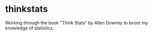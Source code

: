 # thinkstats
Working through the book "Think Stats" by Allen Downey to boost my knowledge of statistics.
